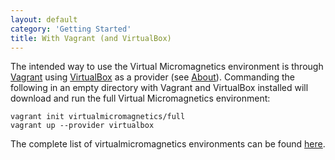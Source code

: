 ```yaml
---
layout: default
category: 'Getting Started'
title: With Vagrant (and VirtualBox)
---
```


The intended way to use the Virtual Micromagnetics environment is through
[Vagrant](https://www.vagrantup.com/) using
[VirtualBox](https://www.virtualbox.org/wiki/Downloads) as a provider (see
[About](/virtualmicromagnetics/about/)). Commanding the following in an empty
directory with Vagrant and VirtualBox installed will download and run the full
Virtual Micromagnetics environment:

    vagrant init virtualmicromagnetics/full
    vagrant up --provider virtualbox

The complete list of virtualmicromagnetics environments can be found
[here](https://atlas.hashicorp.com/virtualmicromagnetics).